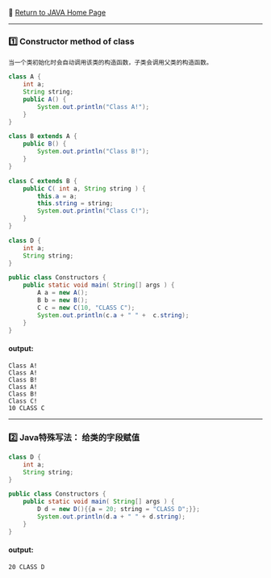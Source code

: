 :hotel: [Return to JAVA Home Page]()
***

### :one: Constructor method of class

```
当一个类初始化时会自动调用该类的构造函数，子类会调用父类的构造函数。
```
```java
class A {
    int a;
    String string;
    public A() {
        System.out.println("Class A!");
    }
}

class B extends A {
    public B() {
        System.out.println("Class B!");
    }
}

class C extends B {
    public C( int a, String string ) {
        this.a = a;
        this.string = string;
        System.out.println("Class C!");
    }
}

class D {
    int a;
    String string;
}

public class Constructors {
    public static void main( String[] args ) {
        A a = new A();
        B b = new B();
        C c = new C(10, "CLASS C");
        System.out.println(c.a + " " +  c.string);
    }
}
```
#### output:
```
Class A!
Class A!
Class B!
Class A!
Class B!
Class C!
10 CLASS C
```

***

### :two: Java特殊写法： 给类的字段赋值
```java
class D {
    int a;
    String string;
}

public class Constructors {
    public static void main( String[] args ) {
        D d = new D(){{a = 20; string = "CLASS D";}};
        System.out.println(d.a + " " + d.string);
    }
}
```
#### output:
```
20 CLASS D
```
